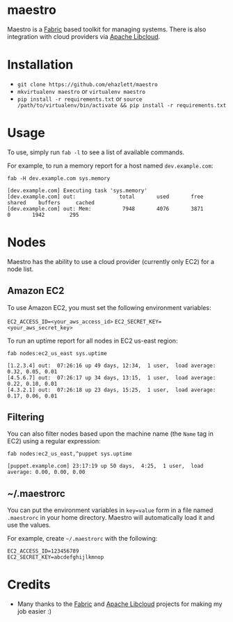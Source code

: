 # maestro
Maestro is a [Fabric](http://fabfile.org) based toolkit for managing systems.  There is also integration with cloud providers via [Apache Libcloud](http://libcloud.apache.org).

# Installation

* `git clone https://github.com/ehazlett/maestro`
* `mkvirtualenv maestro` or `virtualenv maestro`
* `pip install -r requirements.txt` or `source /path/to/virtualenv/bin/activate && pip install -r requirements.txt`

# Usage
To use, simply run `fab -l` to see a list of available commands. 

For example, to run a memory report for a host named `dev.example.com`:

`fab -H dev.example.com sys.memory`

```
[dev.example.com] Executing task 'sys.memory'
[dev.example.com] out:              total       used       free     shared    buffers     cached
[dev.example.com] out: Mem:          7948       4076       3871          0       1942        295
```

# Nodes
Maestro has the ability to use a cloud provider (currently only EC2) for a node list. 

## Amazon EC2
To use Amazon EC2, you must set the following environment variables:

`EC2_ACCESS_ID=<your_aws_access_id>`
`EC2_SECRET_KEY=<your_aws_secret_key>`

To run an uptime report for all nodes in EC2 us-east region:

`fab nodes:ec2_us_east sys.uptime`

```
[1.2.3.4] out:  07:26:16 up 49 days, 12:34,  1 user,  load average: 0.32, 0.05, 0.01
[4.5.6.7] out:  07:26:17 up 34 days, 13:15,  1 user,  load average: 0.22, 0.10, 0.01
[4.3.2.1] out:  07:26:18 up 23 days, 15:25,  1 user,  load average: 0.17, 0.06, 0.01
```

## Filtering
You can also filter nodes based upon the machine name (the `Name` tag in EC2) using a regular expression:

`fab nodes:ec2_us_east,^puppet sys.uptime`

```
[puppet.example.com] 23:17:19 up 50 days,  4:25,  1 user,  load average: 0.00, 0.00, 0.00
```

## ~/.maestrorc
You can put the environment variables in `key=value` form in a file named `.maestrorc` in your home directory.  Maestro will automatically load it and use the values.

For example, create `~/.maestrorc` with the following:

```
EC2_ACCESS_ID=123456789
EC2_SECRET_KEY=abcdefghijlkmnop
```

# Credits

* Many thanks to the [Fabric](http://fabfile.org) and [Apache Libcloud](http://libcloud.apache.org) projects for making my job easier :)